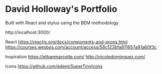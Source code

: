# David Holloway's Portfolio
 Built with React and stylus using the BEM methodology 

http://localhost:3000/

React
https://reactjs.org/docs/components-and-props.html
https://courses.wesbos.com/account/access/58c123bfa811657a91a60f3c

Inspiration
https://ethanmarcotte.com/
http://nicoledominguez.com/

Icons
https://github.com/edent/SuperTinyIcons


